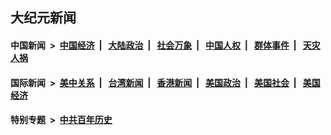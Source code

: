## 大纪元新闻

#### 中国新闻 &nbsp;>&nbsp; [中国经济](indexes/ncid283/README.md?08050445) &nbsp;| &nbsp; [大陆政治](indexes/ncid277/README.md?08050445) &nbsp;| &nbsp; [社会万象](indexes/ncid282/README.md?08050445) &nbsp;| &nbsp; [中国人权](indexes/ncid278/README.md?08050445) &nbsp;| &nbsp; [群体事件](indexes/ncid279/README.md?08050445) &nbsp;| &nbsp; [天灾人祸](indexes/ncid280/README.md?08050445)

#### 国际新闻 &nbsp;>&nbsp; [美中关系](indexes/nf1412576/README.md?08050445) &nbsp;| &nbsp; [台湾新闻](indexes/ncid1349361/README.md?08050445) &nbsp;| &nbsp; [香港新闻](indexes/ncid1349362/README.md?08050445) &nbsp;| &nbsp; [美国政治](indexes/ncid1078159/README.md?08050445) &nbsp;| &nbsp; [美国社会](indexes/ncid1078160/README.md?08050445) &nbsp;| &nbsp; [美国经济](indexes/ncid1078158/README.md?08050445)

#### 特别专题 &nbsp;>&nbsp; [中共百年历史](https://github.com/easy2view/epoch-special/blob/master/README.md?08050445)  
